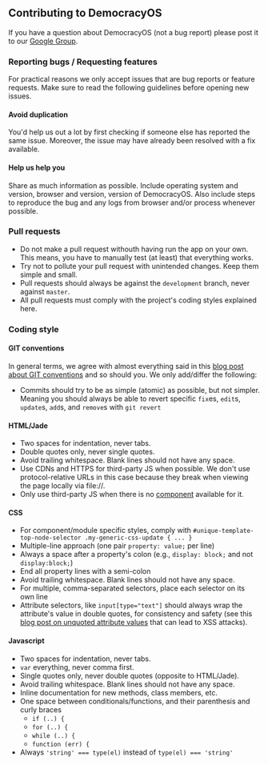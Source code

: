 ## Contributing to DemocracyOS

If you have a question about DemocracyOS (not a bug report) please post it to our [Google Group](http://groups.google.com/group/democracyos-app).


### Reporting bugs / Requesting features

For practical reasons we only accept issues that are bug reports or feature requests. Make sure to read the following guidelines before opening new issues.

#### Avoid duplication

You'd help us out a lot by first checking if someone else has reported the same issue. Moreover, the issue may have already been resolved with a fix available.

#### Help us help you

Share as much information as possible. Include operating system and version, browser and version, version of DemocracyOS. Also include steps to reproduce the bug and any logs from browser and/or process whenever possible.


### Pull requests

* Do not make a pull request withouth having run the app on your own. This means, you have to manually test (at least) that everything works.
* Try not to pollute your pull request with unintended changes. Keep them simple and small.
* Pull requests should always be against the `development` branch, never against `master`.
* All pull requests must comply with the project's coding styles explained here.


### Coding style

#### GIT conventions
In general terms, we agree with almost everything said in this [blog post about GIT conventions](https://medium.com/code-adventures/a940ee20862d) and so should you. We only add/differ the following:

* Commits should try to be as simple (atomic) as possible, but not simpler. Meaning you should always be able to revert specific `fix`es, `edit`s, `update`s, `add`s, and `remove`s with `git revert`

#### HTML/Jade

* Two spaces for indentation, never tabs.
* Double quotes only, never single quotes.
* Avoid trailing whitespace. Blank lines should not have any space.
* Use CDNs and HTTPS for third-party JS when possible. We don't use protocol-relative URLs in this case because they break when viewing the page locally via file://.
* Only use third-party JS when there is no [component](https://github.com/component/component/wiki/Components) available for it.

#### CSS

* For component/module specific styles, comply with `#unique-template-top-node-selector .my-generic-css-update { ... }`
* Multiple-line approach (one pair `property: value;` per line)
* Always a space after a property's colon (e.g., `display: block;` and not `display:block;`)
* End all property lines with a semi-colon
* Avoid trailing whitespace. Blank lines should not have any space.
* For multiple, comma-separated selectors, place each selector on its own line
* Attribute selectors, like `input[type="text"]` should always wrap the attribute's value in double quotes, for consistency and safety (see this [blog post on unquoted attribute values](http://mathiasbynens.be/notes/unquoted-attribute-values) that can lead to XSS attacks).

#### Javascript

* Two spaces for indentation, never tabs.
* `var` everything, never comma first.
* Single quotes only, never double quotes (opposite to HTML/Jade).
* Avoid trailing whitespace. Blank lines should not have any space.
* Inline documentation for new methods, class members, etc.
* One space between conditionals/functions, and their parenthesis and curly braces
  * `if (..) {`
  * `for (..) {`
  * `while (..) {`
  * `function (err) {`
* Always `'string' === type(el)` instead of `type(el) === 'string'`
